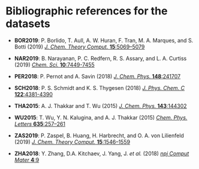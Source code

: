 # Bibliographic references for the datasets 

+ __BOR2019__: P. Borlido, T. Aull, A. W. Huran, F. Tran, M. A. Marques, 
and S. Botti (2019) [_J. Chem. Theory Comput._ __15__:5069–5079](http://dx.doi.org/10.1021/acs.jctc.9b00322)

+ __NAR2019__: B. Narayanan, P. C. Redfern, R. S. Assary, and L. A. Curtiss (2019) [_Chem. Sci._ __10__:7449-7455](http://dx.doi.org/10.1039/c9sc02834j)

+ __PER2018__: P. Pernot and A. Savin (2018) [_J. Chem. Phys._
__148__:241707](http://dx.doi.org/10.1063/1.5016248)

+ __SCH2018__: P. S. Schmidt and K. S. Thygesen (2018) [_J. Phys. Chem. C_
__122__:4381-4390](http://dx.doi.org/10.1021/acs.jpcc.7b12258)

+ __THA2015__: A. J. Thakkar and T. Wu (2015) [_J. Chem. Phys._ __143__:144302](http://dx.doi.org/10.1063/1.4932594)

+ __WU2015__: T. Wu, Y. N. Kalugina, and A. J. Thakkar (2015) [_Chem. Phys. Letters_ __635__:257–261](http://dx.doi.org/10.1016/j.cplett.2015.07.003)

+ __ZAS2019__: P. Zaspel, B. Huang, H. Harbrecht, and O. A. von Lilienfeld (2019) [_J. Chem.
Theory Comput._ __15__:1546–1559](http://dx.doi.org/10.1021/acs.jctc.8b00832)

+ __ZHA2018__: Y. Zhang, D.A. Kitchaev, J. Yang, J. _et al._ (2018) [_npj Comput Mater_ __4__:9](https://doi.org/10.1038/s41524-018-0065-z)
